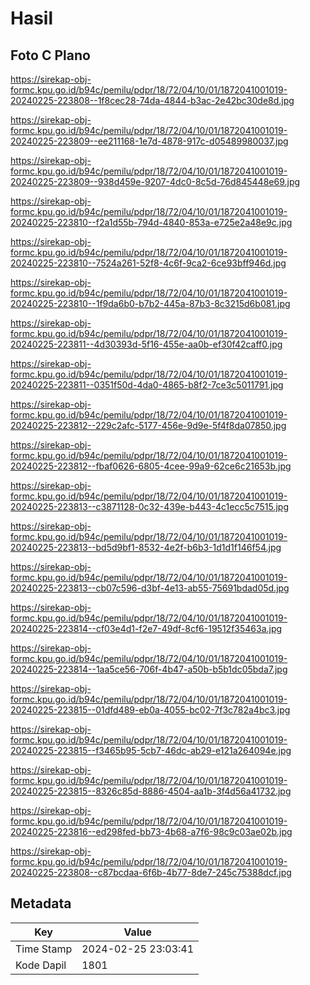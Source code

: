 # Hasil

## Foto C Plano

https://sirekap-obj-formc.kpu.go.id/b94c/pemilu/pdpr/18/72/04/10/01/1872041001019-20240225-223808--1f8cec28-74da-4844-b3ac-2e42bc30de8d.jpg

https://sirekap-obj-formc.kpu.go.id/b94c/pemilu/pdpr/18/72/04/10/01/1872041001019-20240225-223809--ee211168-1e7d-4878-917c-d05489980037.jpg

https://sirekap-obj-formc.kpu.go.id/b94c/pemilu/pdpr/18/72/04/10/01/1872041001019-20240225-223809--938d459e-9207-4dc0-8c5d-76d845448e69.jpg

https://sirekap-obj-formc.kpu.go.id/b94c/pemilu/pdpr/18/72/04/10/01/1872041001019-20240225-223810--f2a1d55b-794d-4840-853a-e725e2a48e9c.jpg

https://sirekap-obj-formc.kpu.go.id/b94c/pemilu/pdpr/18/72/04/10/01/1872041001019-20240225-223810--7524a261-52f8-4c6f-9ca2-6ce93bff946d.jpg

https://sirekap-obj-formc.kpu.go.id/b94c/pemilu/pdpr/18/72/04/10/01/1872041001019-20240225-223810--1f9da6b0-b7b2-445a-87b3-8c3215d6b081.jpg

https://sirekap-obj-formc.kpu.go.id/b94c/pemilu/pdpr/18/72/04/10/01/1872041001019-20240225-223811--4d30393d-5f16-455e-aa0b-ef30f42caff0.jpg

https://sirekap-obj-formc.kpu.go.id/b94c/pemilu/pdpr/18/72/04/10/01/1872041001019-20240225-223811--0351f50d-4da0-4865-b8f2-7ce3c5011791.jpg

https://sirekap-obj-formc.kpu.go.id/b94c/pemilu/pdpr/18/72/04/10/01/1872041001019-20240225-223812--229c2afc-5177-456e-9d9e-5f4f8da07850.jpg

https://sirekap-obj-formc.kpu.go.id/b94c/pemilu/pdpr/18/72/04/10/01/1872041001019-20240225-223812--fbaf0626-6805-4cee-99a9-62ce6c21653b.jpg

https://sirekap-obj-formc.kpu.go.id/b94c/pemilu/pdpr/18/72/04/10/01/1872041001019-20240225-223813--c3871128-0c32-439e-b443-4c1ecc5c7515.jpg

https://sirekap-obj-formc.kpu.go.id/b94c/pemilu/pdpr/18/72/04/10/01/1872041001019-20240225-223813--bd5d9bf1-8532-4e2f-b6b3-1d1d1f146f54.jpg

https://sirekap-obj-formc.kpu.go.id/b94c/pemilu/pdpr/18/72/04/10/01/1872041001019-20240225-223813--cb07c596-d3bf-4e13-ab55-75691bdad05d.jpg

https://sirekap-obj-formc.kpu.go.id/b94c/pemilu/pdpr/18/72/04/10/01/1872041001019-20240225-223814--cf03e4d1-f2e7-49df-8cf6-19512f35463a.jpg

https://sirekap-obj-formc.kpu.go.id/b94c/pemilu/pdpr/18/72/04/10/01/1872041001019-20240225-223814--1aa5ce56-706f-4b47-a50b-b5b1dc05bda7.jpg

https://sirekap-obj-formc.kpu.go.id/b94c/pemilu/pdpr/18/72/04/10/01/1872041001019-20240225-223815--01dfd489-eb0a-4055-bc02-7f3c782a4bc3.jpg

https://sirekap-obj-formc.kpu.go.id/b94c/pemilu/pdpr/18/72/04/10/01/1872041001019-20240225-223815--f3465b95-5cb7-46dc-ab29-e121a264094e.jpg

https://sirekap-obj-formc.kpu.go.id/b94c/pemilu/pdpr/18/72/04/10/01/1872041001019-20240225-223815--8326c85d-8886-4504-aa1b-3f4d56a41732.jpg

https://sirekap-obj-formc.kpu.go.id/b94c/pemilu/pdpr/18/72/04/10/01/1872041001019-20240225-223816--ed298fed-bb73-4b68-a7f6-98c9c03ae02b.jpg

https://sirekap-obj-formc.kpu.go.id/b94c/pemilu/pdpr/18/72/04/10/01/1872041001019-20240225-223808--c87bcdaa-6f6b-4b77-8de7-245c75388dcf.jpg


## Metadata

| Key        | Value               |
| ---------- | ------------------- |
| Time Stamp | 2024-02-25 23:03:41 |
| Kode Dapil | 1801                |




